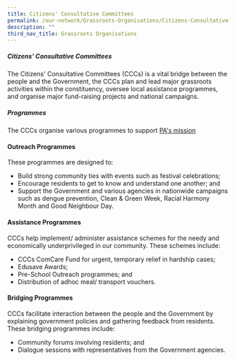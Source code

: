 ```yaml
---
title: Citizens' Consultative Committees
permalink: /our-network/Grassroots-Organisations/Citizens-Consultative-Committees
description: ""
third_nav_title: Grassroots Organisations
---
```

##### Citizens' Consultative Committees


The Citizens' Consultative Committees (CCCs) is a vital bridge between the people and the Government, the CCCs plan and lead major grassroots activities within the constituency, oversee local assistance programmes, and organise major fund-raising projects and national campaigns.

##### Programmes

The CCCs organise various programmes to support [PA's mission](//)

#### Outreach Programmes

These programmes are designed to:

* Build strong community ties with events such as festival celebrations;
* Encourage residents to get to know and understand one another; and
* Support the Government and various agencies in nationwide campaigns such as dengue prevention, Clean & Green Week, Racial Harmony Month and Good Neighbour Day.

#### Assistance Programmes

CCCs help implement/ administer assistance schemes for the needy and economically underprivileged in our community. These schemes include:

* CCCs ComCare Fund for urgent, temporary relief in hardship cases;
* Edusave Awards;
* Pre-School Outreach programmes; and
* Distribution of adhoc meal/ transport vouchers.


#### Bridging Programmes
CCCs facilitate interaction between the people and the Government by explaining government policies and gathering feedback from residents. These bridging programmes include:

* Community forums involving residents; and
* Dialogue sessions with representatives from the Government agencies.


